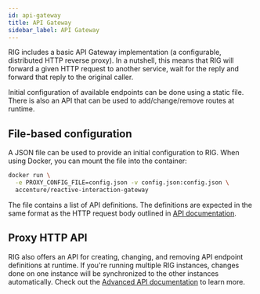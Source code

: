 ```yaml
---
id: api-gateway
title: API Gateway
sidebar_label: API Gateway
---
```


RIG includes a basic API Gateway implementation (a configurable, distributed HTTP reverse proxy). In a nutshell, this means that RIG will forward a given HTTP request to another service, wait for the reply and forward that reply to the original caller.

Initial configuration of available endpoints can be done using a static file. There is also an API that can be used to add/change/remove routes at runtime.

## File-based configuration

A JSON file can be used to provide an initial configuration to RIG. When using Docker, you can mount the file into the container:

```bash
docker run \
  -e PROXY_CONFIG_FILE=config.json -v config.json:config.json \
  accenture/reactive-interaction-gateway
```

The file contains a list of API definitions. The definitions are expected in the same format as the HTTP request body outlined in [API documentation](https://github.com/Accenture/reactive-interaction-gateway/blob/master/guides/configuration.md#api-gateway).

## Proxy HTTP API

RIG also offers an API for creating, changing, and removing API endpoint definitions at runtime. If you're running multiple RIG instances, changes done on one instance will be synchronized to the other instances automatically. Check out the [Advanced API documentation](api-gateway-synchronization.md) to learn more.
